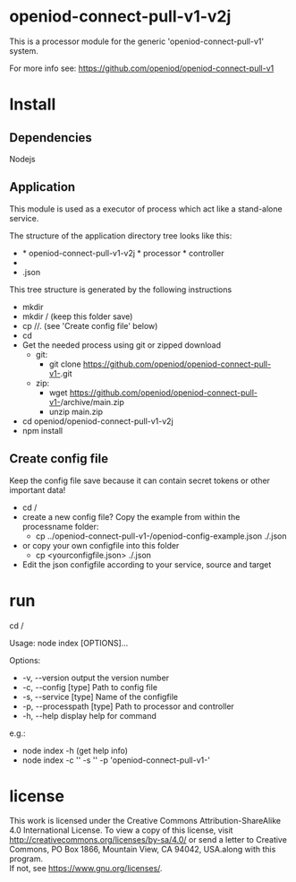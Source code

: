 # openiod-connect-pull-v1-v2j

This is a processor module for the generic 'openiod-connect-pull-v1' system.

For more info see: https://github.com/openiod/openiod-connect-pull-v1

# Install
## Dependencies
Nodejs
## Application
This module is used as a executor of process which act like a stand-alone service.

The structure of the application directory tree looks like this:

* <applicationname>
  * openiod-connect-pull-v1-v2j
  * processor
  * controller
 * <configdir>
  * <configfile>.json

This tree structure is generated by the following instructions
* mkdir <applicationname>
* mkdir <applicationname>/<configdir>  (keep this folder save)
* cp <yourconfigfile> <applicationname>/<configdir>/.  (see 'Create config file' below)
* cd <applicationname>
* Get the needed process using git or zipped download
  * git:
    * git clone https://github.com/openiod/openiod-connect-pull-v1-<processname>.git
  * zip:
    * wget https://github.com/openiod/openiod-connect-pull-v1-<processname>/archive/main.zip
    * unzip main.zip
* cd openiod/openiod-connect-pull-v1-v2j
* npm install


## Create config file
Keep the config file save because it can contain secret tokens or other important data!
* cd <applicationname>/<configdir>
* create a new config file? Copy the example from within the processname folder:
  * cp ../openiod-connect-pull-v1-<processname>/openiod-config-example.json ./<servicename>.json
* or copy your own configfile into this folder
  * cp <yourconfigfile.json> ./<servicename>.json   
* Edit the json configfile according to your service, source and target  
# run
cd <applicationname>/<processname>

Usage: node index [OPTIONS]...

Options:
*  -v, --version             output the version number
*  -c, --config [type]       Path to config file
*  -s, --service [type]      Name of the configfile
*  -p, --processpath [type]  Path to processor and controller
*  -h, --help                display help for command

e.g.:
* node index -h  (get help info)
* node index -c '<configdir>' -s '<servicename>' -p 'openiod-connect-pull-v1-<processname>'

# license
This work is licensed under the Creative Commons Attribution-ShareAlike 4.0 International License.
To view a copy of this license, visit http://creativecommons.org/licenses/by-sa/4.0/ or
send a letter to Creative Commons, PO Box 1866, Mountain View, CA 94042, USA.along with this program.  
If not, see <https://www.gnu.org/licenses/>.
